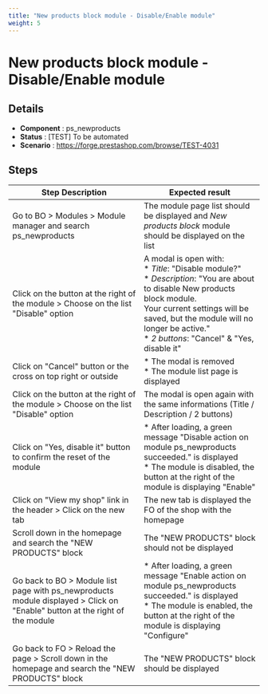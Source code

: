 ```yaml
---
title: "New products block module - Disable/Enable module"
weight: 5
---
```


# New products block module - Disable/Enable module
## Details
* **Component** : ps_newproducts
* **Status** : [TEST] To be automated
* **Scenario** : https://forge.prestashop.com/browse/TEST-4031

## Steps
| Step Description | Expected result |
| ----- | ----- |
| Go to BO > Modules > Module manager and search ps_newproducts | The module page list should be displayed and *New products block* module should be displayed on the list |
| Click on the button at the right of the module > Choose on the list "Disable" option | A modal is open with:<br> * *Title*: "Disable module?"<br> * *Description*: "You are about to disable New products block module.<br>Your current settings will be saved, but the module will no longer be active."<br> * *2 buttons*: "Cancel" & "Yes, disable it" |
| Click on "Cancel" button or the cross on top right or outside | * The modal is removed<br> * The module list page is displayed |
| Click on the button at the right of the module > Choose on the list "Disable" option | The modal is open again with the same informations (Title / Description / 2 buttons) |
| Click on "Yes, disable it" button to confirm the reset of the module | * After loading, a green message "Disable action on module ps_newproducts succeeded." is displayed<br> * The module is disabled, the button at the right of the module is displaying "Enable" |
| Click on "View my shop" link in the header > Click on the new tab | The new tab is displayed the FO of the shop with the homepage |
| Scroll down in the homepage and search the "NEW PRODUCTS" block | The "NEW PRODUCTS" block should not be displayed |
| Go back to BO > Module list page with ps_newproducts module displayed > Click on "Enable" button at the right of the module | * After loading, a green message "Enable action on module ps_newproducts succeeded." is displayed<br> * The module is enabled, the button at the right of the module is displaying "Configure" |
| Go back to FO > Reload the page > Scroll down in the homepage and search the "NEW PRODUCTS" block | The "NEW PRODUCTS" block should be displayed |